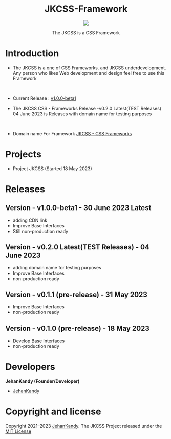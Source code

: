<h1 align="center"> JKCSS-Framework </h1>
<p align="center"><img src="https://avatars.githubusercontent.com/u/111488170?s=200&v=4"></p>

<p align="center">The JKCSS is a CSS Framework</p>

# Introduction

- The JKCSS is a one of CSS Frameworks. and JKCSS underdevelopment. Any person who likes Web development and design feel free to use this Framework
<br>

- Current Release : [v1.0.0-beta1](https://github.com/JKCSS/JKCSS-Framework/releases/tag/v1.0.0-beta1)

- The JKCSS CSS - Frameworks Release -v0.2.0 Latest(TEST Releases) 04 June 2023 is Releases with domain name for testing purposes 
<br>

- Domain name For Framework [JKCSS - CSS Frameworks](https://jkcss.github.io/JKCSS-Framework/site/content/docs/index.html)


# Projects

- Project JKCSS (Started 18 May 2023)

# Releases

## Version - v1.0.0-beta1 - 30 June 2023 Latest

- adding CDN link
- Improve Base Interfaces
- Still non-production ready


## Version - v0.2.0 Latest(TEST Releases) - 04 June 2023

- adding domain name for testing purposes 
- Improve Base Interfaces
- non-production ready

## Version - v0.1.1 (pre-release) - 31 May 2023

- Improve Base Interfaces
- non-production ready


## Version - v0.1.0 (pre-release) - 18 May 2023

- Develop Base Interfaces
- non-production ready


# Developers
 
 <b>JehanKandy (Founder/Developer)</b>
 
  - [JehanKandy](https://github.com/JehanKandy)


# Copyright and license

Copyright 2021–2023 [JehanKandy](https://github.com/JehanKandy). The JKCSS Project released under the [MIT License](https://github.com/JKCSS/JKCSS-Framework/blob/main/LICENSE)
